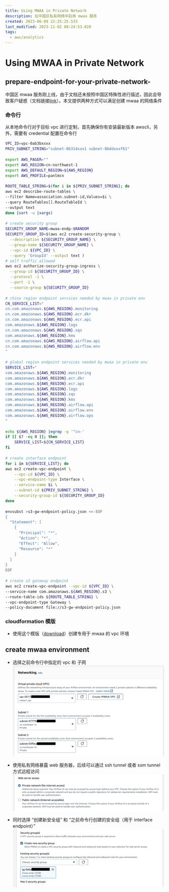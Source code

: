 ```yaml
---
title: Using MWAA in Private Network
description: 在中国区私有网络中启用 mwaa 服务
created: 2023-06-09 22:25:25.533
last_modified: 2023-11-02 08:24:53.028
tags:
  - aws/analytics
---
```


# Using MWAA in Private Network
## prepare-endpoint-for-your-private-network-
中国区 mwaa 服务刚上线，由于文档还未按照中国区特殊性进行描述，因此会导致客户疑惑（文档链接[link](https://docs.amazonaws.cn/en_us/mwaa/latest/userguide/vpc-create.html#vpc-create-template-private-only)）。本文提供两种方式可以满足创建 mwaa 的网络条件

### 命令行
从本地命令行对于目标 vpc 进行定制，首先确保你有安装最新版本 awscli，另外，需要有 credential 配置在命令行

```sh
VPC_ID=vpc-0ab3bxxxx
PRIV_SUBNET_STRING="subnet-0b314xxx1 subnet-0bddxxxf61"

export AWS_PAGER=""
export AWS_REGION=cn-northwest-1
export AWS_DEFAULT_REGION=${AWS_REGION}
export AWS_PROFILE=panlmcn

ROUTE_TABLE_STRING=$(for i in ${PRIV_SUBNET_STRING}; do
aws ec2 describe-route-tables \
--filter Name=association.subnet-id,Values=$i \
--query RouteTables[].RouteTableId \
--output text
done |sort -u |xargs)

# create security group
SECURITY_GROUP_NAME=mwaa-endp-$RANDOM
SECURITY_GROUP_ID=$(aws ec2 create-security-group \
  --description ${SECURITY_GROUP_NAME} \
  --group-name ${SECURITY_GROUP_NAME} \
  --vpc-id ${VPC_ID} \
  --query 'GroupId' --output text )
# self traffic allowed
aws ec2 authorize-security-group-ingress \
  --group-id ${SECURITY_GROUP_ID} \
  --protocol -1 \
  --port -1 \
  --source-group ${SECURITY_GROUP_ID}

# china region endpoint services needed by mwaa in private env
CN_SERVICE_LIST="
cn.com.amazonaws.${AWS_REGION}.monitoring
cn.com.amazonaws.${AWS_REGION}.ecr.dkr
cn.com.amazonaws.${AWS_REGION}.ecr.api
com.amazonaws.${AWS_REGION}.logs
cn.com.amazonaws.${AWS_REGION}.sqs
com.amazonaws.${AWS_REGION}.kms
cn.com.amazonaws.${AWS_REGION}.airflow.api	
cn.com.amazonaws.${AWS_REGION}.airflow.env	
"

# global region endpoint services needed by mwaa in private env
SERVICE_LIST="
com.amazonaws.${AWS_REGION}.monitoring
com.amazonaws.${AWS_REGION}.ecr.dkr
com.amazonaws.${AWS_REGION}.ecr.api
com.amazonaws.${AWS_REGION}.logs
com.amazonaws.${AWS_REGION}.sqs
com.amazonaws.${AWS_REGION}.kms
com.amazonaws.${AWS_REGION}.airflow.api
com.amazonaws.${AWS_REGION}.airflow.env
com.amazonaws.${AWS_REGION}.airflow.ops
"

echo ${AWS_REGION} |egrep -q '^cn-'
if [[ $? -eq 0 ]]; then
    SERVICE_LIST=${CN_SERVICE_LIST}
fi

# create interface endpoint
for i in ${SERVICE_LIST}; do
aws ec2 create-vpc-endpoint \
    --vpc-id ${VPC_ID} \
    --vpc-endpoint-type Interface \
    --service-name $i \
    --subnet-id ${PRIV_SUBNET_STRING} \
    --security-group-id ${SECURITY_GROUP_ID}
done

envsubst >s3-gw-endpoint-policy.json <<-EOF
{
  "Statement": [
    {
      "Principal": "*",
      "Action": "*",
      "Effect": "Allow",
      "Resource": "*"
    }
  ]
}
EOF

# create s3 gateway endpoint
aws ec2 create-vpc-endpoint --vpc-id ${VPC_ID} \
--service-name com.amazonaws.${AWS_REGION}.s3 \
--route-table-ids ${ROUTE_TABLE_STRING} \
--vpc-endpoint-type Gateway \
--policy-document file://s3-gw-endpoint-policy.json

```

### cloudformation 模版
- 使用这个模版（[download](mwaa-private-vpc.yaml)）创建专用于 mwaa 的 vpc 环境


## create mwaa environment
- 选择之前命令行中指定的 vpc 和 子网
![IMG-using-mwaa-in-private-network.png](attachments/using-mwaa-in-private-network/IMG-using-mwaa-in-private-network.png)

- 使用私有网络暴露 web 服务器，后续可以通过 ssh tunnel 或者 ssm tunnel 方式远程访问
![IMG-using-mwaa-in-private-network-1.png](attachments/using-mwaa-in-private-network/IMG-using-mwaa-in-private-network-1.png)

- 同时选择 “创建新安全组” 和 “之前命令行创建的安全组（用于 interface endpoint）”
![IMG-using-mwaa-in-private-network-2.png](attachments/using-mwaa-in-private-network/IMG-using-mwaa-in-private-network-2.png)





